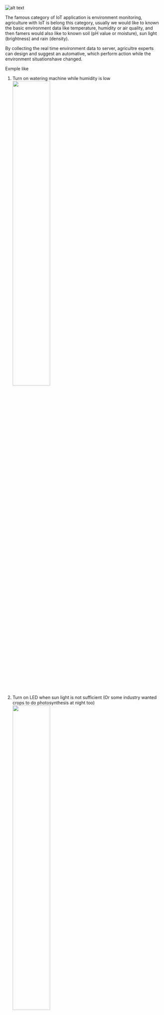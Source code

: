 
![alt text](https://github.com/Raydivine/IoT-of-Modern-Agriculture/blob/master/Doc/Image/Agriculture/Agriculture%20with%20IoT.png)

The famous category of IoT application is environment monitoring, agriculture with IoT is belong this category,
usually we would like to known the basic environment data like temperature, humidity or air quality, and then famers would also like to known soil (pH value or moisture), sun light (brightness) and rain (density). 


By collecting the real time environment data to server,  agricultre experts can design and suggest an automative, which perform action while the environment situationshave changed.

Exmple like

1. Turn on watering machine while humidity is low    
   <img src="https://github.com/Raydivine/IoT-of-Modern-Agriculture/blob/master/Doc/Image/Agriculture/agriculture-watering.jpg" height="50%" width="50%" >


2. Turn on LED when sun light is not sufficient (Or some industry wanted crops to do photosynthesis at night too)
   <img src="https://github.com/Raydivine/IoT-of-Modern-Agriculture/blob/master/Doc/Image/Agriculture/LED_lighting_in_agriculture-667x328.jpg" height="50%" width="50%" >
 

3. Active drone to do fertilization if the pH value of soil doesn't meet the condition
     <img src="https://github.com/Raydivine/IoT-of-Modern-Agriculture/blob/master/Doc/Image/Agriculture/farming-drones.jpg" height="100" width="100%">
   

4. Let the robots go haverst your crops after they growth                                                         
   ![alt text](https://github.com/Raydivine/IoT-of-Modern-Agriculture/blob/master/Doc/Image/Agriculture/harvest.jpg)

With IoT technology, modern agriculture is performing efficieny and without permanent human force.

>The briefing I give above is based on real industry purpose. For my firmware only monitor the data and upload to server.



